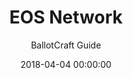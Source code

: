 ---
layout: inner
position: right
title: 'EOS Network'
subtitle: "BallotCraft Guide"
date: 2018-04-04 00:00:00
categories: portfolio
tags: eos open-source web3 dao
featured_image: '/img/posts/2018-04-04-eos-ballotcraft-guide.png'
project_link: 'https://eosauthority.com/public_data/EOS%20BallotCraft%20Guide%20v2.pdf'
button_icon: 'medium'
button_text: 'About'
lead_text: "<strong>REMIT: </strong>To regularize the best practices of proposal submissions of users in the EOS ecosystem, I founded and led the EOS Ballotcraft Working group.  This project required defining the appropriate syntax when token holder submitted proposals to the network at large. The original vision for EOS was for it to function as a DAO, and this BallotCraft guide, leveraging a smart contract driven on-chain referendum system, constituted a real world beta version of that vision."
---